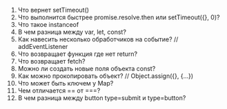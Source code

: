 1. Что вернет setTimeout()
2. Что выполнится быстрее promise.resolve.then или setTimeout({}, 0)?
3. Что такое instanceof
4. В чем разница между var, let, const?
5. Как навесить несколько обработчиков на событие? // addEventListener
6. Что возвращает функция где нет return?
7. Что возвращает fetch?
8. Можно ли создать новые поля объекта const?
9. Как можно прокопировать объект? // Object.assign({}, {...})
10. Что может быть ключем у Map?
11. Чем отличается == от ===?
12. В чем разница между button type=submit и type=button?